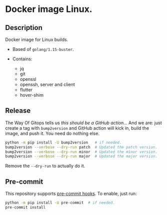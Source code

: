 # Docker image Linux.

## Description

Docker image for Linux builds.

+ Based of `golang/1.15-buster`.
+ Contains:

  + jq
  + git
  + openssl
  + openssh, server and client
  + flutter
  + hover-shim

## Release

The Way Of Gitops tells us *this should be a GitHub action…* And we are: just
create a tag with `bump2version` and GitHub action will kick in, build the
image, and push it. You need do nothing else.

```bash
python -m pip install -U bump2version   # if needed.
bump2version --verbose --dry-run patch  # Updated the patch version.
bump2version --verbose --dry-run minor  # Updated the minor version.
bump2version --verbose --dry-run major  # Updated the major version.
```

Remove the `--dry-run` to actually do it.

## Pre-commit

This repository supports [pre-commit
hooks](https://pre-commit.com/hooks.html). To enable, just run:

```bash
python -m pip install -U pre-commit  # if needed.
pre-commit install
```
